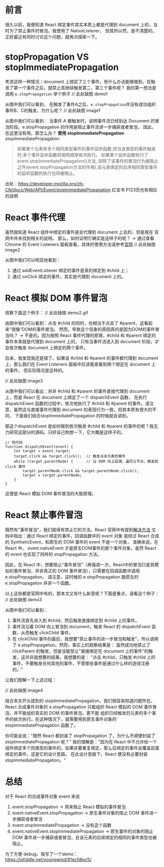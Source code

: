 # 前言
很久以前，我便知道 React 绑定事件其实本质上都是代理到 document 上的，当时为了禁止事件的冒泡，我使用了 NativeListener，
但其所以然，是不清楚的。正好最近有同时讨论这个问题，就再次探索一下。

# stopPropagation VS stopImmediatePropagation
考虑这样一种情况：document 上绑定了三个事件，有什么办法能够做到，在触发了第一个事件之后，就禁止其继续触发第二、第三个事件呢？
我的第一想法是调用 `e.stopPropagation`
举个例子
// 此处缺图 demo1

从图中我们可以看到， 在触发了事件A之后，`e.stopPropgation`并没有成功组织事件B、C的触发，为什么呢？
// 此处缺图 image1

从图中我们可以看到：
当事件 A 被触发时，说明事件流已经到达 Document 的冒泡阶段。e.stopPropagation 的作用是阻止事件流进一步捕获或者冒泡，
因此，在这里没有用。那怎么办？ **使用 stopImmediatePropagation**
stopImmediatePropagation

> 如果某个元素有多个相同类型事件的事件监听函数,则当该类型的事件触发时,多个事件监听函数将按照顺序依次执行。
如果某个监听函数执行了 event.stopImmediatePropagation()方法,
则除了该事件的冒泡行为被阻止之外(event.stopPropagation方法的作用),该元素绑定的后序相同类型事件的监听函数的执行也将被阻止。

出处：https://developer.mozilla.org/zh-CN/docs/Web/API/Event/stopImmediatePropagation
红宝书 P123页也有相应的说明

# React 事件代理
虽然我知道 React 组件中绑定的事件是会代理到 document 上去的，但是我在 官网中并未找到相关的说明。
那么，如何证明它确实是这样子的呢？ → 通过查看 Chrome 的 Event Listeners 面板查看，具体的使用方法请参考[官网](https://developers.google.com/web/tools/chrome-devtools/inspect-styles/edit-dom)
// 此处缺图 image2

从图中我们可以明显地看到：
1. 通过 addEventListener 绑定的事件是真的绑定到 #child 上；
2. 通过 onClick 绑定的事件，其实是代理到 document 上的。

# React 模拟 DOM 事件冒泡
观察下面这个例子：
// 此处缺图 demo2.gif

 由图中我们可以看到：点击 #child 的同时，也相当于点击了 #parent，这看起来"很像"DOM的事件冒泡。
 然而，导致这个现象的原因真的是因为DOM的事件冒泡吗？ → 不是的。因为按照 React 事件代理的原理，#child 和 #parent 绑定的事件本来就是代理到 document 上的，
 只有当事件流进入到 document 阶段，才会依次触发 document 上绑定的两个事件。

 后来，我发现我还是错了。如果说 #child 和 #parent 的事件都代理到 document 上，那么我们在 Event Listeners 面板中应该能查看到两个绑定在 document 上的事件，
 但实际情况是这样的。

 // 此处缺图 image3

 从图中我们可以看出：并非 #child 和 #parent 的事件直接代理到 document 上，而是 React 在 document 上绑定了一个 dispatchEvent 函数，
 在执行 dispatchEvent 函数的过程中，依次地执行了 #child 和 #parent 的事件。请注意，虽然这与直接事件代理到 document 的表现行为一致，但其本质有很大的不同，
 下面我们结合stopImmediatePropagation 的时候就会讲到。

 那这个dispatchEvent 是如何做到依次触发 #child 和 #parent 的事件的呢？我无力研究这部分的源码，只好自己构想一下，它大概是这样子的。
 ```
 // 伪代码
 function dispatchEvent(event) {
     let target = event.target;
     target.click && target.click();  // 触发点击元素的事件
     while (target.parentNode) {      // 沿 DOM 向上回溯，遍历父节点，触发其 click 事件
         target.parentNode.click && target.parentNode.click();
         target = target.parentNode;
     }
 }
 ```
 这便是 React 模拟 DOM 事件冒泡的大致原理。

# React 禁止事件冒泡
既然有"事件冒泡"，我们就得有禁止它的方法。React 官网中有提到[解决方法](https://facebook.github.io/react/docs/events.html#overview)
文档中指出：通过 React 绑定的事件，回调函数中的 event 对象 是经过 React 合成的 SyntheticEvent，和原生的 DOM 事件的 event 不是一个对象，
准确来说，在React 中， event.nativeEvent 才是原生DOM事件的那个事件对象，虽然 React 的 event 也实现了同样的 stopPropagation 方法。

因此，在 React 中，想要阻止"事件冒泡"（再强调一次，React中的冒泡只是其模拟的事件冒泡，并非真正的 DOM 事件冒泡），只需要在回调函数中调用 e.stopPropagation，
请注意，这时候的 e.stopPropagation 跟原生的 e.stopPropagation 并非一个函数。

以上这些都是官网中有的，那本文又有什么新意呢？下面是重点，请看这个例子：
// 此处缺图 demo3

从图中我们可以看到：

1. 事件流首先进入到 #child，然后触发直接绑定到 #child 上的事件。
2. 事件流沿着 DOM 向上冒泡到 document，触发 React 的 dispatchEvent 函数，从而触发 clickChild 事件。
3. 在 clickChild 事件的最后，我想要"禁止事件的进一步冒泡和触发"，所以调用了 e.stopPropagation。然而，事实上的观察结果是：
虽然成功地禁止了 clickParent 的触发，但是没能禁止"直接绑定在 document 上的事件"的触发，这并非我想要的结果。我想要的是：
"点击 #child，只触发 #child 上的事件，不要触发任何其他的事件，不管那些事件是通过什么样的途径注册的。"

让我们图解一下上述过程：

// 此处缺图 image4

结合本文开头提到的 stopImmediatePropagation，我们很容易知道问题所在。
React 合成事件对象的 e.stopPropagation 只能组织 React 模拟的 DOM 事件冒泡，并不能组织真实的 DOM 的事件冒泡，更不能
组织已经触发的元素的多个事件的依次执行。在这种情况下，就需要用到原生事件对象的 stopImmediatePropagation 函数了。

你可能会说："既然 React 都封装了 stopPropagation 了，为什么不顺便封装了 stopImmediatePropagation 呢？"
我的理解是："因为在 React 中不允许给一个组件绑定多个同类型的事件的，如果非要重复绑定，那么后绑定的事件会覆盖前面绑定的事件，这是它的设计思路。
在此设计思路下，React 便没有必要封装 stopImmediatePropagation。"


# 总结
对于 React 的合成事件对象 event 来说

1. event.stopPropagation → 用来阻止 React 模拟的事件冒泡
2. event.nativeEvent.stopPropagation → 原生事件对象的阻止 DOM 事件进一步捕获或者冒泡
3. event.stopImmediatePropagation → 没有这个函数
4. event.nativeEvent.stopImmediatePropagation  → 原生事件的对象的阻止 DOM 事件进一步捕获或者冒泡，且该元素的后续绑定的相同的事件类型也被阻止。

为了方便 debug，我写了一个demo：https://jsfiddle.net/youngwind/91es1dbx/5/






